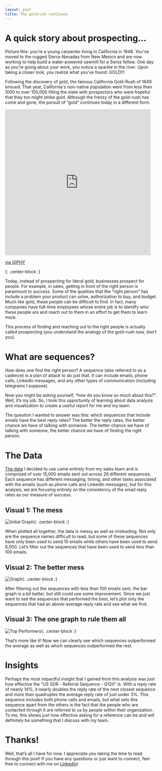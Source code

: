 ```yaml
---
layout: post
title: The goldrush continues
---
```


# A quick story about prospecting...

Picture this: you're a young carpenter living in California in 1848. You've moved to the rugged Sierra-Nevadas from New Mexico and are now working to help build a water-powered sawmill for a Swiss fellow. One day as you're going about your work, you notice a sparkle in the river. Upon taking a closer look, you realize what you've found: GOLD!!! 

Following the discovery of gold, the famous California Gold-Rush of 1849 ensued. That year, California's non-native population went from less than 1000 to over 100,000 filling the state with prospectors who were hopeful that they too might strike gold. Although the frenzy of the gold-rush has come and gone, the pursuit of “gold” continues today in a different form.

<iframe src="https://giphy.com/embed/l4FGnZ5NlHuvHfthm" width="480" height="480" frameBorder="0" class="giphy-embed" allowFullScreen></iframe><p><a href="https://giphy.com/gifs/l4FGnZ5NlHuvHfthm">via GIPHY</a></p>{: .center-block :}

Today, instead of prospecting for literal gold, businesses prospect for people. For example, in sales, getting in front of the right person is paramount to success. Some of the qualities that the “right person” has include a problem your product can solve, authorization to buy, and budget. Much like gold, these people can be difficult to find. In fact, many companies have full-time employees whose entire job is to identify who these people are and reach out to them in an effort to get them to learn more. 

This process of finding and reaching out to the right people is actually called prospecting (you understand the analogy of the gold-rush now, don’t you). 

# What are sequences?

How does one find the right person? A sequence (also referred to as a cadence) is a plan of attack to do just that. It can include emails, phone calls, LinkedIn messages, and any other types of communication (including telegrams I suppose). 

Now you might be asking yourself, “how do you know so much about this?”. Well, it’s my job. So, I took this opportunity of learning about data analysis and visualization to create a useful report for me and my team. 

The question I wanted to answer was this: which sequences that include emails have the best reply rates? The better the reply rates, the better chance we have of talking with someone. The better chance we have of talking with someone, the better chance we have of finding the right person.


# The Data

[The data](https://github.com/ndow33/ndow33.github.io/blob/master/lambda_unit1_build/USE_2user-sequences-report-12_01_2019-02_22_2020%20-%20USE_user-sequences-report-12_01_2019-02_22_2020.csv) I decided to use came entirely from my sales team and is comprised of over 15,000 emails sent out across 26 different sequences. Each sequence has different messaging, timing, and other tasks associated with the emails (such as phone calls and LinkedIn messages), but for this analysis, we are focusing entirely on the consistency of the email reply rates as our measure of success.

## Visual 1: The mess

![Initial Graph](https://raw.githubusercontent.com/ndow33/ndow33.github.io/master/lambda_unit1_build/unfiltered%20reply%20rates.PNG){: .center-block :}

When plotted all together, the data is messy as well as misleading. Not only are the sequence names difficult to read, but some of these sequences have only been used to send 10 emails while others have been used to send 8,000. Let’s filter out the sequences that have been used to send less than 100 emails. 

## Visual 2: The better mess

![Graph](https://raw.githubusercontent.com/ndow33/ndow33.github.io/master/lambda_unit1_build/Reply%20Rates%20by%20Sequence.PNG){: .center-block :}

After filtering out the sequences with less than 100 emails sent, the bar graph is a bit better, but still could use some improvement. Since we just want to see the sequences that performed the best, let’s plot only the sequences that had an above-average reply rate and see what we find.

## Visual 3: The one graph to rule them all

![Top Performers](https://raw.githubusercontent.com/ndow33/ndow33.github.io/master/lambda_unit1_build/top%20sequences.PNG){: .center-block :}

That’s more like it! Now we can clearly see which sequences outperformed the average as well as which sequences outperformed the rest.

# Insights

Perhaps the most impactful insight that I gained from this analysis was just how effective the “US SDR - Referral Sequence - Q120” is. With a reply rate of nearly 14%, it nearly doubles the reply rate of the next closest sequence and more than quadruples the average reply rate of just under 3%. This sequence includes both phone calls and emails, but what sets this sequence apart from the others is the fact that the people who are contacted through it are referred to us by people within their organization. To me, this shows just how effective asking for a reference can be and will definitely be something that I discuss with my team.

# Thanks!

Well, that’s all I have for now. I appreciate you taking the time to read through this post! If you have any questions or just want to connect, feel free to connect with me on [LinkedIn](https://www.linkedin.com/in/nathan-dow-42a846148/)!
